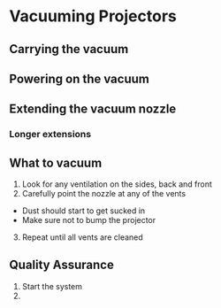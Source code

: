 # Vacuuming Projectors

## Carrying the vacuum

## Powering on the vacuum

## Extending the vacuum nozzle

### Longer extensions

## What to vacuum
1. Look for any ventilation on the sides, back and front
2. Carefully point the nozzle at any of the vents
  - Dust should start to get sucked in
  - Make sure not to bump the projector
3.	Repeat until all vents are cleaned

## Quality Assurance
1. Start the system
2. 